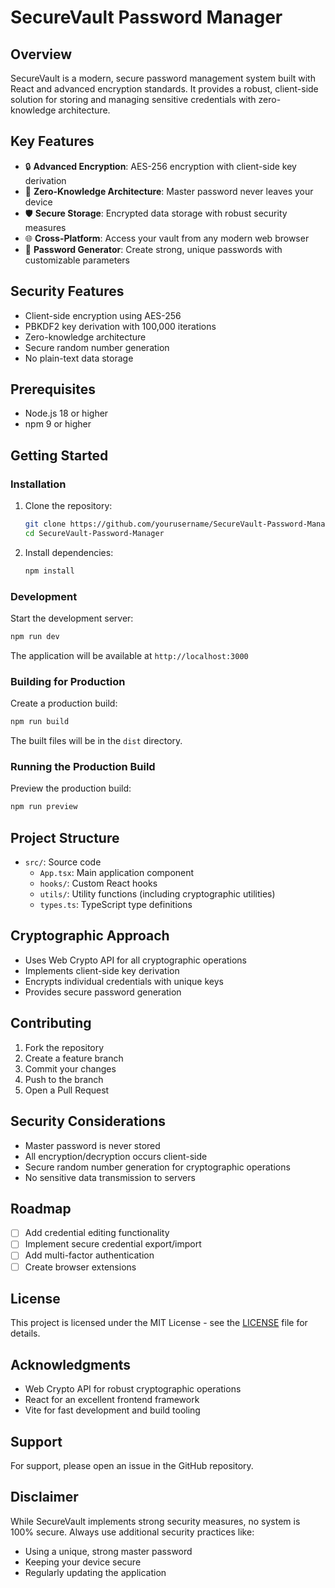 # SecureVault Password Manager

## Overview

SecureVault is a modern, secure password management system built with React and advanced encryption standards. It provides a robust, client-side solution for storing and managing sensitive credentials with zero-knowledge architecture.

## Key Features

- 🔒 **Advanced Encryption**: AES-256 encryption with client-side key derivation
- 🔑 **Zero-Knowledge Architecture**: Master password never leaves your device
- 🛡️ **Secure Storage**: Encrypted data storage with robust security measures
- 🌐 **Cross-Platform**: Access your vault from any modern web browser
- 🔐 **Password Generator**: Create strong, unique passwords with customizable parameters

## Security Features

- Client-side encryption using AES-256
- PBKDF2 key derivation with 100,000 iterations
- Zero-knowledge architecture
- Secure random number generation
- No plain-text data storage

## Prerequisites

- Node.js 18 or higher
- npm 9 or higher

## Getting Started

### Installation

1. Clone the repository:
   ```bash
   git clone https://github.com/yourusername/SecureVault-Password-Manager.git
   cd SecureVault-Password-Manager
   ```

2. Install dependencies:
   ```bash
   npm install
   ```

### Development

Start the development server:
```bash
npm run dev
```

The application will be available at `http://localhost:3000`

### Building for Production

Create a production build:
```bash
npm run build
```

The built files will be in the `dist` directory.

### Running the Production Build

Preview the production build:
```bash
npm run preview
```

## Project Structure

- `src/`: Source code
  - `App.tsx`: Main application component
  - `hooks/`: Custom React hooks
  - `utils/`: Utility functions (including cryptographic utilities)
  - `types.ts`: TypeScript type definitions

## Cryptographic Approach

- Uses Web Crypto API for all cryptographic operations
- Implements client-side key derivation
- Encrypts individual credentials with unique keys
- Provides secure password generation

## Contributing

1. Fork the repository
2. Create a feature branch
3. Commit your changes
4. Push to the branch
5. Open a Pull Request

## Security Considerations

- Master password is never stored
- All encryption/decryption occurs client-side
- Secure random number generation for cryptographic operations
- No sensitive data transmission to servers

## Roadmap

- [ ] Add credential editing functionality
- [ ] Implement secure credential export/import
- [ ] Add multi-factor authentication
- [ ] Create browser extensions

## License

This project is licensed under the MIT License - see the [LICENSE](LICENSE) file for details.

## Acknowledgments

- Web Crypto API for robust cryptographic operations
- React for an excellent frontend framework
- Vite for fast development and build tooling

## Support

For support, please open an issue in the GitHub repository.

## Disclaimer

While SecureVault implements strong security measures, no system is 100% secure. Always use additional security practices like:
- Using a unique, strong master password
- Keeping your device secure
- Regularly updating the application